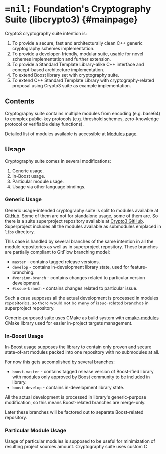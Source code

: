 # <span style='font-family: monospace'>=nil;</span> Foundation's Cryptography Suite (libcrypto3) {#mainpage}

Crypto3 cryptography suite intention is:
1. To provide a secure, fast and architecturally clean C++ generic cryptography schemes implementation.
2. To provide a developer-friendly, modular suite, usable for novel schemes implementation and further
 extension.
3. To provide a Standard Template Library-alike C++ interface and concept-based architecture implementation.
4. To extend Boost library set with cryptography suite.
5. To extend C++ Standard Template Library with cryptography-related proposal using Crypto3 suite as example implementation.

## Contents

Cryptography suite contains multiple modules from
encoding (e.g. base64) to complex public-key
protocols (e.g. threshold schemes, zero-knowledge protocol or verifiable delay functions).

Detailed list of modules available is accessible at
[Modules page](modules.html).

## Usage

Cryptography suite comes in several modifications:

1. Generic usage.
2. In-Boost usage. 
3. Particular module usage.
4. Usage via other language bindings.

### Generic Usage 
Generic usage-intended cryptography suite is split to modules available at [GitHub](https://github.com/nilfoundation). 
Some of them are not for standalone usage, some of them are. So there is a suite superproject repository available at
 [Crypto3 GitHub](https://github.com/nilfoundation/crypto3.git). Superproject includes all the modules
available as submodules emplaced in `libs` directory.

This case is handled by several branches of the same
intention in all the module repositories as well as in
superproject repository. These branches are partially compliant to GitFlow branching model:
* `master` - contains tagged release versions.
* `develop` - contains in-development library state, used for feature-branching.
* `#version-branch` - contains changes related to particular version development. 
* `#issue-branch` - contains changes related to particular issue.

Such a case supposes all the actual development is
processed in modules repositories, so there would 
not be many of issue-related branches in superproject
repository.

Generic-purposed suite uses CMake as build system with
[cmake-modules](https://github.com/BoostCMake/cmake-modules.git) CMake library used for easier
in-project targets management. 
  
### In-Boost Usage

In-Boost usage supposes the library to contain only
proven and secure state-of-art modules packed into
one repository with no submodules at all. 

For now this gets accomplished by several branches:
* `boost-master` - contains tagged release version of Boost-ified library with modules only approved by
 Boost community to be included in library. 
* `boost-develop` - contains in-development library state.

All the actual development is processed in library's 
generic-purpose modification, so this means 
Boost-related branches are merge-only.

Later these branches will be factored out to separate Boost-related repository. 

### Particular Module Usage

Usage of particular modules is supposed to be useful for minimization of resulting project sources amount.
Cryptography suite uses custom C
